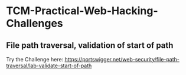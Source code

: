 # TCM-Practical-Web-Hacking-Challenges

## File path traversal, validation of start of path

Try the Challenge here:
https://portswigger.net/web-security/file-path-traversal/lab-validate-start-of-path
